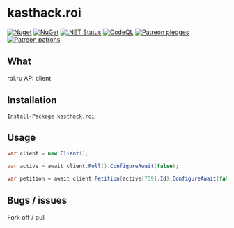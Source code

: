 # kasthack.roi

[![Nuget](https://img.shields.io/nuget/v/kasthack.roi.svg)](https://www.nuget.org/packages/kasthack.roi/)
[![NuGet](https://img.shields.io/nuget/dt/kasthack.roi.svg)](https://www.nuget.org/packages/kasthack.roi/)
[![.NET Status](https://github.com/kasthack-archive/kasthack.timelapser/workflows/.NET/badge.svg)](https://github.com/kasthack-archive/kasthack.timelapser/actions?query=workflow%3A.NET)
[![CodeQL](https://github.com/kasthack-archive/kasthack.timelapser/workflows/CodeQL/badge.svg)](https://github.com/kasthack-archive/kasthack.timelapser/actions?query=workflow%3ACodeQL)
[![Patreon pledges](https://img.shields.io/endpoint.svg?url=https%3A%2F%2Fshieldsio-patreon.vercel.app%2Fapi%3Fusername%3Dkasthack%26type%3Dpledges&style=flat)](https://patreon.com/kasthack)
[![Patreon patrons](https://img.shields.io/endpoint.svg?url=https%3A%2F%2Fshieldsio-patreon.vercel.app%2Fapi%3Fusername%3Dkasthack%26type%3Dpatrons&style=flat)](https://patreon.com/kasthack)

## What

roi.ru API client

## Installation

`Install-Package kasthack.roi`

## Usage

```csharp
var client = new Client();

var active = await client.Poll().ConfigureAwait(false);

var petition = await client.Petition(active[759].Id).ConfigureAwait(false);
```

## Bugs / issues

Fork off / pull
